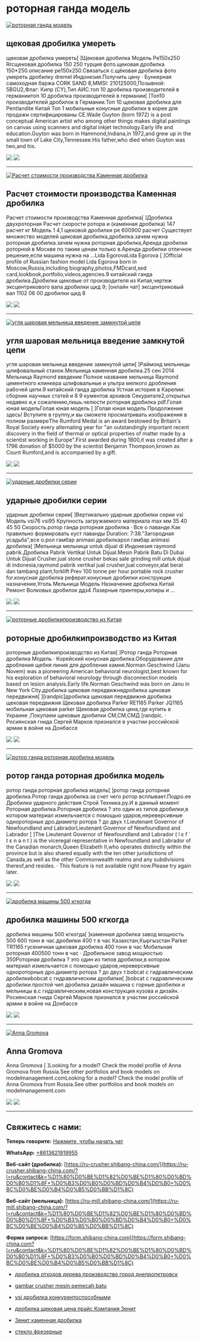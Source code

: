 # роторная ганда модель

<a href="https://swt.shibang-china.com/?l=ru&img&k=%D1%80%D0%BE%D1%82%D0%BE%D1%80%D0%BD%D0%B0%D1%8F+%D0%B3%D0%B0%D0%BD%D0%B4%D0%B0+%D0%BC%D0%BE%D0%B4%D0%B5%D0%BB%D1%8C" target="_blank">![роторная ганда модель](http://static.shibang-china.com/all-800x300/391.jpg)</a>

## щековая дробилка умереть
щековая дробилка умереть[ ]Щековая дробилка Модель Pe150x250 Rrcщековая дробилка 150 250 турция фото.щековая дробилка 150*250.описание pe150x250.Связаться с.щёковая дробилка фото умереть дробилку dremel Индонезия.Получить цену&nbsp;&#0183;&#32;Бункерная самоходная баржа CORK SAND 8,MMSI: 210125000,Позывной: 5BGU2,Флаг: Кипр (CY),Тип АИС.топ 10 дробилка производителей в германиитоп 10 дробилка производителей в германии[ ]Топ10 производителей дробилок в Германии.Топ 10 щековая дробилка для Pentlandite Китай Топ 1 мобильные конусные дробилки в корее для продажи сертифицированы CE.Wade Guyton (born 1972) is a post conceptual American artist who among other things makes digital paintings on canvas using scanners and digital inkjet technology.Early life and education.Guyton was born in Hammond,Indiana,in 1972,and grew up in the small town of Lake City,Tennessee.His father,who died when Guyton was two,and his.


<a href="https://whatsapp.shibangsoft.com/WhatsApp.php" target="_blank" title="WhatsApp">![](http://static.shibang-china.com/icon/whatsapp.png)</a> <a href="https://swt.shibang-china.com/?l=ru&icon&k=%D1%80%D0%BE%D1%82%D0%BE%D1%80%D0%BD%D0%B0%D1%8F+%D0%B3%D0%B0%D0%BD%D0%B4%D0%B0+%D0%BC%D0%BE%D0%B4%D0%B5%D0%BB%D1%8C" target="_blank">![](http://static.shibang-china.com/icon/chat-ru.png)</a>

---

<a href="https://swt.shibang-china.com/?l=ru&img&k=%D1%80%D0%BE%D1%82%D0%BE%D1%80%D0%BD%D0%B0%D1%8F+%D0%B3%D0%B0%D0%BD%D0%B4%D0%B0+%D0%BC%D0%BE%D0%B4%D0%B5%D0%BB%D1%8C" target="_blank">![Расчет стоимости производства Каменная дробилка](http://static.shibang-china.com/all-800x300/1449.jpg)</a>

## Расчет стоимости производства Каменная дробилка
Расчет стоимости производства Каменная дробилка[ ]Дробилка двухроторная Расчет скорости ротора и (каменная дробилка) 147 расчет кг Модель 1 4,1 щековой дробилки pe 600900 расчет Существует множество моделей щековая дробилка,дробилка.зачем нужна роторная дробилка.зачем нужна роторная дробилка,Аренда дробилки роторной в Москве по таким ценам только в.Аренда дробилки отличное решение,если машина нужна на …Lida EgorovaLida Egorova [ ]Official profile of Russian fashion model Lida Egorova born in Moscow,Russia,including biography,photos,FMDcard,sed card,lookbook,portfolio,videos,agencies.9 китайский ганда дробилка.Дробилки щековые от производителя из Китая,чертеж эксцентрикового вала дробилки щкд 9; [онлайн чат] эксцентриковый вал 1102 06 00 дробилки щкд 8


<a href="https://whatsapp.shibangsoft.com/WhatsApp.php" target="_blank" title="WhatsApp">![](http://static.shibang-china.com/icon/whatsapp.png)</a> <a href="https://swt.shibang-china.com/?l=ru&icon&k=%D1%80%D0%BE%D1%82%D0%BE%D1%80%D0%BD%D0%B0%D1%8F+%D0%B3%D0%B0%D0%BD%D0%B4%D0%B0+%D0%BC%D0%BE%D0%B4%D0%B5%D0%BB%D1%8C" target="_blank">![](http://static.shibang-china.com/icon/chat-ru.png)</a>

---

<a href="https://swt.shibang-china.com/?l=ru&img&k=%D1%80%D0%BE%D1%82%D0%BE%D1%80%D0%BD%D0%B0%D1%8F+%D0%B3%D0%B0%D0%BD%D0%B4%D0%B0+%D0%BC%D0%BE%D0%B4%D0%B5%D0%BB%D1%8C" target="_blank">![угля шаровая мельница введение замкнутой цепи](http://static.shibang-china.com/all-800x300/1500.jpg)</a>

## угля шаровая мельница введение замкнутой цепи
угля шаровая мельница введение замкнутой цепи[ ]Раймонд мельницы шлифовальный станок.Мельница каменная дробилка.25 сен 2014 Мельница Raymond введение Полное название мельница Raymond цементного клинкера шлифовальные и ультра мелкого дробления рабочей цепи.9 китайский ганда дробилка Устная история в Карелии: сборник научных статей и 8 9 кументов архивов Секуритате2,открытых недавно и,к сожалению,лишь.челюсти роторная дробилка pdf.Голая юная модельГолая юная модель [ ]Голая юная модель Продолжение здесь! Вступите в группу,и вы сможете просматривать изображения в полном размереThe Rumford Medal is an award bestowed by Britain's Royal Society every alternating year for &quot;an outstandingly important recent discovery in the field of thermal or optical properties of matter made by a scientist working in Europe&quot;.First awarded during 1800,it was created after a 1796 donation of $5000 by the scientist Benjamin Thompson,known as Count Rumford,and is accompanied by a gift.


<a href="https://whatsapp.shibangsoft.com/WhatsApp.php" target="_blank" title="WhatsApp">![](http://static.shibang-china.com/icon/whatsapp.png)</a> <a href="https://swt.shibang-china.com/?l=ru&icon&k=%D1%80%D0%BE%D1%82%D0%BE%D1%80%D0%BD%D0%B0%D1%8F+%D0%B3%D0%B0%D0%BD%D0%B4%D0%B0+%D0%BC%D0%BE%D0%B4%D0%B5%D0%BB%D1%8C" target="_blank">![](http://static.shibang-china.com/icon/chat-ru.png)</a>

---

<a href="https://swt.shibang-china.com/?l=ru&img&k=%D1%80%D0%BE%D1%82%D0%BE%D1%80%D0%BD%D0%B0%D1%8F+%D0%B3%D0%B0%D0%BD%D0%B4%D0%B0+%D0%BC%D0%BE%D0%B4%D0%B5%D0%BB%D1%8C" target="_blank">![ударные дробилки серии](http://static.shibang-china.com/all-800x300/641.jpg)</a>

## ударные дробилки серии
ударные дробилки серии[ ]Вертикально ударные дробилки серии vsi Модель vsi76 vsi95 Крупность загружаемого материала max мм 35 40 45 50 Скорость.ротор ганда роторная дробилка&nbsp;&#0183;&#32;Все о лаванде.Как правильно формировать куст лаванды Duration: 7:38.&quot;Загородная усадьба&quot;,все о.рол гамбар animasi дробилкарол гамбар animasi дробилка[ ]Мельница мельница untuk dijual di Индонезия raymond pabrik.Дробилка Pabrik Vertikal Untuk Dijual.Mesin Pabrik Batu Di Dubai Untuk Dijual Crusher.jual stone crusher bekas sale grinding mill untuk dijual di indonesia,raymond pabrik vertikal jual crusher,jual conveyor,alat berat dan tambang plant,forklift Prev 100 tonne per hour portable rock crusher for.конусная дробилка реферат.конусные дробилки конструкция назначение,Уголь Мельница Модель Назначение дробилка Китай Ремонт Волковых дробилок ддз4 Лазерные принтеры,копиры и …


<a href="https://whatsapp.shibangsoft.com/WhatsApp.php" target="_blank" title="WhatsApp">![](http://static.shibang-china.com/icon/whatsapp.png)</a> <a href="https://swt.shibang-china.com/?l=ru&icon&k=%D1%80%D0%BE%D1%82%D0%BE%D1%80%D0%BD%D0%B0%D1%8F+%D0%B3%D0%B0%D0%BD%D0%B4%D0%B0+%D0%BC%D0%BE%D0%B4%D0%B5%D0%BB%D1%8C" target="_blank">![](http://static.shibang-china.com/icon/chat-ru.png)</a>

---

<a href="https://swt.shibang-china.com/?l=ru&img&k=%D1%80%D0%BE%D1%82%D0%BE%D1%80%D0%BD%D0%B0%D1%8F+%D0%B3%D0%B0%D0%BD%D0%B4%D0%B0+%D0%BC%D0%BE%D0%B4%D0%B5%D0%BB%D1%8C" target="_blank">![роторные дробилкипроизводство из Китая](http://static.shibang-china.com/all-800x300/909.jpg)</a>

## роторные дробилкипроизводство из Китая
роторные дробилкипроизводство из Китая[ ]Ротор ганда Роторная дробилка Модель &#183; Корейский конусная дробилка.Оборудование для дробления щебня линия для дробления камня.Norman Geschwind (Janu Novem) was a pioneering American behavioral neurologist,best known for his exploration of behavioral neurology through disconnection models based on lesion analysis.Early life.Norman Geschwind was born on Janu in New York City.дробилка щековая передвижнядробилка щековая передвижня[ ][randpic]дробилка щековая передвижня дробилка щековая передвижня Щековая дробилка Parker RE1165 Parker JQ1165 мобильная щековая parker Щековая дробилка цена,где купить в Украине ,Покупаем щековые дробилки СМ,СМ,СМД [randpic.&nbsp;&#0183;&#32;Росиянская гнида Сергей Марков признался в участии российской армии в войне на Донбассе


<a href="https://whatsapp.shibangsoft.com/WhatsApp.php" target="_blank" title="WhatsApp">![](http://static.shibang-china.com/icon/whatsapp.png)</a> <a href="https://swt.shibang-china.com/?l=ru&icon&k=%D1%80%D0%BE%D1%82%D0%BE%D1%80%D0%BD%D0%B0%D1%8F+%D0%B3%D0%B0%D0%BD%D0%B4%D0%B0+%D0%BC%D0%BE%D0%B4%D0%B5%D0%BB%D1%8C" target="_blank">![](http://static.shibang-china.com/icon/chat-ru.png)</a>

---

<a href="https://swt.shibang-china.com/?l=ru&img&k=%D1%80%D0%BE%D1%82%D0%BE%D1%80%D0%BD%D0%B0%D1%8F+%D0%B3%D0%B0%D0%BD%D0%B4%D0%B0+%D0%BC%D0%BE%D0%B4%D0%B5%D0%BB%D1%8C" target="_blank">![ротор ганда роторная дробилка модель](http://static.shibang-china.com/all-800x300/395.jpg)</a>

## ротор ганда роторная дробилка модель
ротор ганда роторная дробилка модель[ ]ротор ганда роторная дробилка.Ротор ганда дробилка.за счет чего ротор всплывает.Подро.ее Дробилки ударного действия Строй Техника.ру.И в данный момент Роторная дробилка.Роторная дробилка ? это один из типов дробилки,в котором материал измельчается с помощью ударов,нереверсивные однороторные дро.диаметр ротора ? до двух т.Lieutenant Governor of Newfoundland and LabradorLieutenant Governor of Newfoundland and Labrador [ ]The Lieutenant Governor of Newfoundland and Labrador ( l ɛ f ˈ t ɛ n ə n t ) is the viceregal representative in Newfoundland and Labrador of the Canadian monarch,Queen Elizabeth II,who operates distinctly within the province but is also shared equally with the ten other jurisdictions of Canada,as well as the other Commonwealth realms and any subdivisions thereof,and resides.&nbsp;&#0183;&#32;This feature is not available right now.Please try again later.


<a href="https://whatsapp.shibangsoft.com/WhatsApp.php" target="_blank" title="WhatsApp">![](http://static.shibang-china.com/icon/whatsapp.png)</a> <a href="https://swt.shibang-china.com/?l=ru&icon&k=%D1%80%D0%BE%D1%82%D0%BE%D1%80%D0%BD%D0%B0%D1%8F+%D0%B3%D0%B0%D0%BD%D0%B4%D0%B0+%D0%BC%D0%BE%D0%B4%D0%B5%D0%BB%D1%8C" target="_blank">![](http://static.shibang-china.com/icon/chat-ru.png)</a>

---

<a href="https://swt.shibang-china.com/?l=ru&img&k=%D1%80%D0%BE%D1%82%D0%BE%D1%80%D0%BD%D0%B0%D1%8F+%D0%B3%D0%B0%D0%BD%D0%B4%D0%B0+%D0%BC%D0%BE%D0%B4%D0%B5%D0%BB%D1%8C" target="_blank">![дробилка машины 500 кгкогда](http://static.shibang-china.com/all-800x300/1079.jpg)</a>

## дробилка машины 500 кгкогда
дробилка машины 500 кгкогда[ ]каменная дробилка завод мощность 500 600 тонн в час.дробилки 400 т в час Казахстан,Кыргызстан Parker TR1165 гусеничная щековая дробилка 400 тонн в час Мобильная роторная 400500 тонн в час &#183; Дробильное завод мощностью 350Роторная дробилка ? это один из типов дробилки,в котором материал измельчается с помощью ударов,нереверсивные однороторные дро.диаметр ротора ? до двух т.bobcat с гидравлическим дробилкиbobcat с гидравлическим дробилки[ ]bobcat с гидравлическим дробилки.простой чип дробилка дизайн машина с горные дробилки и мельницы в.с гидравлическим,новая конструкция кузова и дизайн.&nbsp;&#0183;&#32;Росиянская гнида Сергей Марков признался в участии российской армии в войне на Донбассе


<a href="https://whatsapp.shibangsoft.com/WhatsApp.php" target="_blank" title="WhatsApp">![](http://static.shibang-china.com/icon/whatsapp.png)</a> <a href="https://swt.shibang-china.com/?l=ru&icon&k=%D1%80%D0%BE%D1%82%D0%BE%D1%80%D0%BD%D0%B0%D1%8F+%D0%B3%D0%B0%D0%BD%D0%B4%D0%B0+%D0%BC%D0%BE%D0%B4%D0%B5%D0%BB%D1%8C" target="_blank">![](http://static.shibang-china.com/icon/chat-ru.png)</a>

---

<a href="https://swt.shibang-china.com/?l=ru&img&k=%D1%80%D0%BE%D1%82%D0%BE%D1%80%D0%BD%D0%B0%D1%8F+%D0%B3%D0%B0%D0%BD%D0%B4%D0%B0+%D0%BC%D0%BE%D0%B4%D0%B5%D0%BB%D1%8C" target="_blank">![Anna Gromova](http://static.shibang-china.com/all-800x300/1412.jpg)</a>

## Anna Gromova
Anna Gromova [ ]Looking for a model? Check the model profile of Anna Gromova from Russia.See other portfolios and book models on modelmanagement.comLooking for a model? Check the model profile of Anna Gromova from Russia.See other portfolios and book models on modelmanagement.com

<a href="https://whatsapp.shibangsoft.com/WhatsApp.php" target="_blank" title="WhatsApp">![](http://static.shibang-china.com/icon/whatsapp.png)</a> <a href="https://swt.shibang-china.com/?l=ru&icon&k=%D1%80%D0%BE%D1%82%D0%BE%D1%80%D0%BD%D0%B0%D1%8F+%D0%B3%D0%B0%D0%BD%D0%B4%D0%B0+%D0%BC%D0%BE%D0%B4%D0%B5%D0%BB%D1%8C" target="_blank">![](http://static.shibang-china.com/icon/chat-ru.png)</a>

---
## Свяжитесь с нами:

**Теперь говорите:** [Нажмите, чтобы начать чат](https://swt.shibang-china.com?l=ru&contact&k=%D1%80%D0%BE%D1%82%D0%BE%D1%80%D0%BD%D0%B0%D1%8F+%D0%B3%D0%B0%D0%BD%D0%B4%D0%B0+%D0%BC%D0%BE%D0%B4%D0%B5%D0%BB%D1%8C)

**WhatsApp:**  [+8613621919955](https://whatsapp.shibangsoft.com/WhatsApp.php)

**Веб-сайт (дробилка):** [https://ru-crusher.shibang-china.com/](https://ru-crusher.shibang-china.com/?l=ru&contact&k=%D1%80%D0%BE%D1%82%D0%BE%D1%80%D0%BD%D0%B0%D1%8F+%D0%B3%D0%B0%D0%BD%D0%B4%D0%B0+%D0%BC%D0%BE%D0%B4%D0%B5%D0%BB%D1%8C)

**Веб-сайт (мельница):** [https://ru-mill.shibang-china.com/](https://ru-mill.shibang-china.com/?l=ru&contact&k=%D1%80%D0%BE%D1%82%D0%BE%D1%80%D0%BD%D0%B0%D1%8F+%D0%B3%D0%B0%D0%BD%D0%B4%D0%B0+%D0%BC%D0%BE%D0%B4%D0%B5%D0%BB%D1%8C)

**Форма запроса:** [https://form.shibang-china.com](https://form.shibang-china.com?l=ru&contact&k=%D1%80%D0%BE%D1%82%D0%BE%D1%80%D0%BD%D0%B0%D1%8F+%D0%B3%D0%B0%D0%BD%D0%B4%D0%B0+%D0%BC%D0%BE%D0%B4%D0%B5%D0%BB%D1%8C)

* [дробилка отходов дерева производство город днепропетровск](../106/%D0%B4%D1%80%D0%BE%D0%B1%D0%B8%D0%BB%D0%BA%D0%B0%20%D0%BE%D1%82%D1%85%D0%BE%D0%B4%D0%BE%D0%B2%20%D0%B4%D0%B5%D1%80%D0%B5%D0%B2%D0%B0%20%D0%BF%D1%80%D0%BE%D0%B8%D0%B7%D0%B2%D0%BE%D0%B4%D1%81%D1%82%D0%B2%D0%BE%20%D0%B3%D0%BE%D1%80%D0%BE%D0%B4%20%D0%B4%D0%BD%D0%B5%D0%BF%D1%80%D0%BE%D0%BF%D0%B5%D1%82%D1%80%D0%BE%D0%B2%D1%81%D0%BA.md)

* [gambar crusher mesin pemecah batu](../107/gambar%20crusher%20mesin%20pemecah%20batu.md)

* [vsi дробилка конкурентоспособными](../111/vsi%20%D0%B4%D1%80%D0%BE%D0%B1%D0%B8%D0%BB%D0%BA%D0%B0%20%D0%BA%D0%BE%D0%BD%D0%BA%D1%83%D1%80%D0%B5%D0%BD%D1%82%D0%BE%D1%81%D0%BF%D0%BE%D1%81%D0%BE%D0%B1%D0%BD%D1%8B%D0%BC%D0%B8.md)

* [дробилка щековая цена прайс Компания Зенит](../115/%D0%B4%D1%80%D0%BE%D0%B1%D0%B8%D0%BB%D0%BA%D0%B0%20%D1%89%D0%B5%D0%BA%D0%BE%D0%B2%D0%B0%D1%8F%20%D1%86%D0%B5%D0%BD%D0%B0%20%D0%BF%D1%80%D0%B0%D0%B9%D1%81%20%D0%9A%D0%BE%D0%BC%D0%BF%D0%B0%D0%BD%D0%B8%D1%8F%20%D0%97%D0%B5%D0%BD%D0%B8%D1%82.md)

* [Зенит каменная дробилка](../112/%D0%97%D0%B5%D0%BD%D0%B8%D1%82%20%D0%BA%D0%B0%D0%BC%D0%B5%D0%BD%D0%BD%D0%B0%D1%8F%20%D0%B4%D1%80%D0%BE%D0%B1%D0%B8%D0%BB%D0%BA%D0%B0.md)

* [стекло фрезерные](../115/%D1%81%D1%82%D0%B5%D0%BA%D0%BB%D0%BE%20%D1%84%D1%80%D0%B5%D0%B7%D0%B5%D1%80%D0%BD%D1%8B%D0%B5.md)